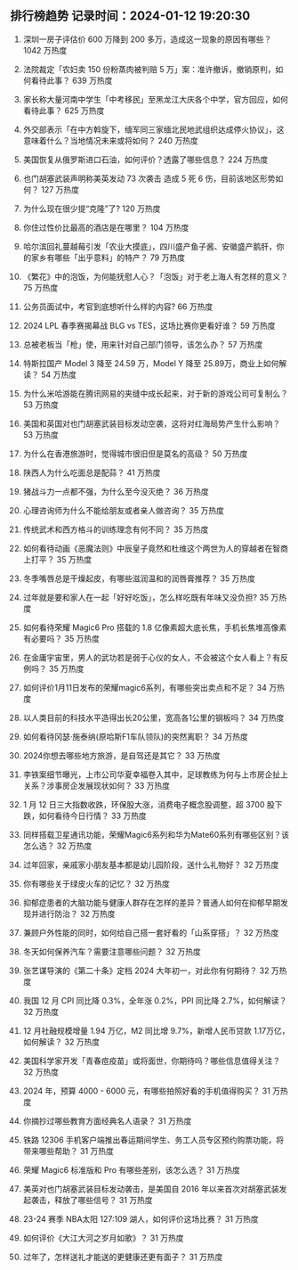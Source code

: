 
## 排行榜趋势 记录时间：2024-01-12 19:20:30
  
  1. 深圳一房子评估价 600 万降到 200 多万，造成这一现象的原因有哪些？ 1042 万热度
    
  2. 法院裁定「农妇卖 150 份粉蒸肉被判赔 5 万」案：准许撤诉，撤销原判，如何看待此事？ 639 万热度
    
  3. 家长称大量河南中学生「中考移民」至黑龙江大庆各个中学，官方回应，如何看待此事？ 625 万热度
    
  4. 外交部表示「在中方斡旋下，缅军同三家缅北民地武组织达成停火协议」，这意味着什么？当地情况未来或将如何？ 240 万热度
    
  5. 美国恢复从俄罗斯进口石油，如何评价？透露了哪些信息？ 224 万热度
    
  6. 也门胡塞武装声明称美英发动 73 次袭击 造成 5 死 6 伤，目前该地区形势如何？ 127 万热度
    
  7. 为什么现在很少提“克隆”了? 120 万热度
    
  8. 你住过性价比最高的酒店是在哪里？ 104 万热度
    
  9. 哈尔滨回礼蔓越莓引发「农业大摸底」，四川盛产鱼子酱、安徽盛产鹅肝，你的家乡有哪些「出乎意料」的特产？ 79 万热度
    
  10. 《繁花》中的泡饭，为何能抚慰人心？「泡饭」对于老上海人有怎样的意义？ 75 万热度
    
  11. 公务员面试中，考官到底想听什么样的内容? 66 万热度
    
  12. 2024 LPL 春季赛揭幕战 BLG vs TES，这场比赛你更看好谁？ 59 万热度
    
  13. 总被老板当「枪」使，用来针对自己部门领导，该怎么办？ 57 万热度
    
  14. 特斯拉国产 Model 3 降至 24.59 万，Model Y 降至 25.89万，商业上如何解读？ 54 万热度
    
  15. 为什么米哈游能在腾讯网易的夹缝中成长起来，对于新的游戏公司可复制么？ 53 万热度
    
  16. 美国和英国对也门胡塞武装目标发动空袭，这将对红海局势产生什么影响？ 53 万热度
    
  17. 为什么在香港旅游时，觉得城市很旧但是莫名的高级？ 50 万热度
    
  18. 陕西人为什么吃面总是配蒜？ 41 万热度
    
  19. 猪战斗力一点都不强，为什么至今没灭绝？ 36 万热度
    
  20. 心理咨询师为什么不能给朋友或者亲人做咨询？ 35 万热度
    
  21. 传统武术和西方格斗的训练理念有何不同？ 35 万热度
    
  22. 如何看待动画《恶魔法则》中辰皇子竟然和杜维这个两世为人的穿越者在智商上打平？ 35 万热度
    
  23. 冬季嘴唇总是干燥起皮，有哪些滋润温和的润唇膏推荐？ 35 万热度
    
  24. 过年就是要和家人在一起「好好吃饭」，怎么样吃既有年味又没负担? 35 万热度
    
  25. 如何看待荣耀 Magic6 Pro 搭载的 1.8 亿像素超大底长焦，手机长焦堆高像素有必要吗？ 35 万热度
    
  26. 在金庸宇宙里，男人的武功若是弱于心仪的女人，不会被这个女人看上？有反例吗？ 35 万热度
    
  27. 如何评价1月11日发布的荣耀magic6系列，有哪些突出卖点和不足？ 34 万热度
    
  28. 以人类目前的科技水平造得出长20公里，宽高各1公里的钢板吗？ 34 万热度
    
  29. 如何看待冈瑟·施泰纳(原哈斯F1车队领队)的突然离职？ 34 万热度
    
  30. 2024你想去哪些地方旅游，是自驾还是其它？ 33 万热度
    
  31. 李铁案细节曝光，上市公司华夏幸福卷入其中，足球教练为何与上市房企扯上关系？涉事房企发展现状如何？ 33 万热度
    
  32. 1 月 12 日三大指数收跌，环保股大涨，消费电子概念股调整，超 3700 股下跌，如何看待今日行情？ 33 万热度
    
  33. 同样搭载卫星通讯功能，荣耀Magic6系列和华为Mate60系列有哪些区别？该怎么选？ 32 万热度
    
  34. 过年回家，亲戚家小朋友基本都是幼儿园阶段，送什么礼物好？ 32 万热度
    
  35. 你有哪些关于绿皮火车的记忆？ 32 万热度
    
  36. 抑郁症患者的大脑功能与健康人群存在怎样的差异？普通人如何在抑郁早期发现并进行防治？ 32 万热度
    
  37. 兼顾户外性能的同时，如何给自己搭一套好看的「山系穿搭」？ 32 万热度
    
  38. 冬天如何保养汽车？需要注意哪些问题？ 32 万热度
    
  39. 张艺谋导演的《第二十条》定档 2024 大年初一，对此你有何期待？ 32 万热度
    
  40. 我国 12 月 CPI 同比降 0.3%，全年涨 0.2%，PPI 同比降 2.7%，如何解读？ 32 万热度
    
  41. 12 月社融规模增量 1.94 万亿，M2 同比增 9.7%，新增人民币贷款 1.17万亿，如何解读？ 32 万热度
    
  42. 美国科学家开发「青春痘疫苗」或将面世，你期待吗？哪些信息值得关注？ 32 万热度
    
  43. 2024 年，预算 4000 - 6000 元，有哪些拍照好看的手机值得购买？ 31 万热度
    
  44. 你摘抄过哪些教育方面经典名人语录？ 31 万热度
    
  45. 铁路 12306 手机客户端推出春运期间学生、务工人员专区预约购票功能，将带来哪些帮助？ 31 万热度
    
  46. 荣耀 Magic6 标准版和 Pro 有哪些差别，该怎么选？ 31 万热度
    
  47. 美英对也门胡塞武装目标发动袭击，是美国自 2016 年以来首次对胡塞武装发起袭击，释放了哪些信号？ 31 万热度
    
  48. 23-24 赛季 NBA太阳 127:109 湖人，如何评价这场比赛？ 31 万热度
    
  49. 如何评价《大江大河之岁月如歌》？ 31 万热度
    
  50. 过年了，怎样送礼才能送的更健康还更有面子？ 31 万热度
    